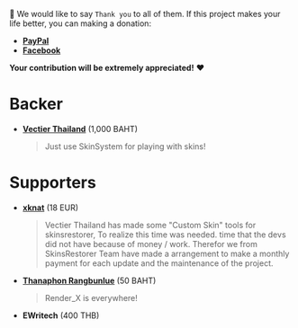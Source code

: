 :pray: We would like to say `Thank you` to all of them. If this project makes your life better, you can making a donation:

* [**PayPal**](https://www.paypal.me/wheprakhone)
* [**Facebook**](https://www.facebook.com/Vectier)

**Your contribution will be extremely appreciated!** :heart:

# Backer

- **[Vectier Thailand](https://www.facebook.com/VectierThailand)** (1,000 BAHT)
    > Just use SkinSystem for playing with skins!

# Supporters

- **[xknat](https://github.com/xknat)** (18 EUR)
    > Vectier Thailand has made some "Custom Skin" tools for skinsrestorer, To realize this time was needed. time that the devs did not have because of money / work.
Therefor we from SkinsRestorer Team have made a arrangement to make a monthly payment for each update and the maintenance of the project.
    
- **[Thanaphon Rangbunlue](https://survivalcity.in.th/)** (50 BAHT)
    > Render_X is everywhere!

- **EWritech** (400 THB)
